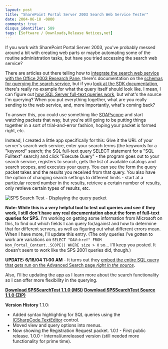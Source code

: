 ```yaml
---
layout: post
title: "SharePoint Portal Server 2003 Search Web Service Tester"
date: 2004-06-18 -0800
comments: true
disqus_identifier: 589
tags: [Software / Downloads,Release Notices,net]
---
```

If you work with SharePoint Portal Server 2003, you've probably messed
around a bit with creating web parts or maybe automating some of the
routine administration tasks, but have you tried accessing the search
web service?
 
 There are articles out there telling how to [integrate the search web
service with the Office 2003 Research
Pane](http://weblogs.asp.net/soever/archive/2004/01/28/63576.aspx),
there's documentation on the [schemas for querying the search
service](http://msdn.microsoft.com/library/default.asp?url=/library/en-us/rssdk/html/rsReferenceSchemas.asp),
but if you [look at the SDK
documentation](http://msdn.microsoft.com/library/default.asp?url=/library/en-us/spptsdk/html/mSPSQueryServiceQuery.asp),
there's really no example for what the query itself should look like. I
mean, I can figure out [how SQL Server full-text queries
work](http://msdn.microsoft.com/library/default.asp?url=/library/en-us/acdata/ac_8_qd_15_2ncj.asp),
but what's the source I'm querying? When you put everything together,
what are you really sending to the web service, and, more importantly,
what's coming back?
 
 To answer this, you could use something like
[SOAPscope](http://www.mindreef.com/) and start watching packets that
way, but you're still going to be putting things together in a sort of
trial-and-error fashion, hoping your packet is formed right, etc.
 
 Instead, I created a little app specifically for this: Give it the URL
of your server's search web service, enter your search terms (the
keywords for a "keyword" search; the SQL full-text query SELECT
statement for a "SQL Fulltext" search) and click "Execute Query" - the
program goes out to your search service, registers to search, gets the
list of available catalogs and search scopes, and executes your query.
You can see the form the query packet takes and the results you received
from that query. You also have the option of changing search settings to
different limits - start at a particular record number in the results,
retrieve a certain number of results, only retrieve certain types of
results, etc.
 
 ![SPS Search Test - Displaying the query
packet](https://hyqi8g.blu.livefilestore.com/y2pMtMPZR4fW2WHPXn1IFI13T2ghEus61N1nvEamcJBCTAmQG931joSA1n3GTIKRQxdfb561TEeg_ZrAUP_C7uD4alsaB1irI22o2ElRSzrqhQ/20040618spssearchtest_querypacket.gif?psid=1)
 
 **Note: While this is a very helpful tool to test out queries and see
if they work, I still don't have any real documentation about the form
of full-text queries for SPS.** I'm working on getting some information
from Microsoft on this, to find out which fields I can query for/against
and how to determine that for different servers, as well as figuring out
what different errors mean. When I have more, I'll update this entry.
(The only queries I've gotten to work are variations on
`SELECT "DAV:href" FROM Non_Portal_Content..SCOPE() WHERE size > 0`
so... I'll keep you posted. It doesn't seem to work like the SPS 2001
queries did, though.)
 
 **UPDATE: 6/18/04 11:00 AM** - It turns out they [embed the entire SQL
query that gets run on the Advanced Search page *right in the
source*](/archive/2004/06/18/how-to-figure-out-sharepoint-portal-server-2003-full-text-query.aspx).
 
 Also, I'll be updating the app as I learn more about the search
functionality so I can offer more flexibility in the querying.
 
 [**Download SPSSearchTest 1.1.0
(MSI)**](https://onedrive.live.com/redir?resid=C2CB832A5EC9B707!45401&authkey=!AJl3tkXo3_sWocc&ithint=file%2cmsi)
 [**Download SPSSearchTest Source 1.1.0
(ZIP)**](https://onedrive.live.com/redir?resid=C2CB832A5EC9B707!45400&authkey=!ACdYYvrAT1WFx7c&ithint=file%2czip)
 
 **Version History**
 1.1.0:
 - Added syntax highlighting for SQL queries using the
[ICSharpCode.TextEditor](http://www.icsharpcode.net/OpenSource/SD/)
control.
 - Moved view and query options into menus.
 - Now showing the Registration Request packet.
 1.0.1 - First public release.
 1.0.0 - Internal/unreleased version (still needed more functionality
for prime time).
